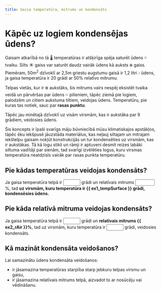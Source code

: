 ```yaml
---
title: Gaisa temperatūra, mitrums un kondensāts
---
```


# Kāpēc uz logiem kondensējas ūdens?

Gaisam atkarībā no tā 🌡 temperatūras ir atšķirīga spēja saturēt ūdens 💦 tvaiku. Silts ☀️ gaiss var saturēt daudz vairāk ūdens kā auksts ❄️ gaiss. Piemēram, 50m<sup>2</sup> dzīvoklī ar 2,5m griestu augstumu gaisā ir 1,2 litri 💧 ūdens, ja gaisa temperatūra ir 20 grādi ar 50% relatīvo mitrumu.

Telpas vietās, kur ir ❄️ aukstāks, šis mitrums vairs nespēj eksistēt tvaika veidā un pārvēršas par ūdens 💦 pilieniem, tāpēc ziemā pie logiem, palodzēm un citiem aukstuma tiltiem, veidojas ūdens. Temperatūru, pie kuras tas notiek, sauc par **rasas punktu**.

Tāpēc jau minētajā dzīvoklī uz visām virsmām, kas ir aukstāka par 9 grādiem, veidosies ūdens.

Šis koncepts ir īpaši svarīgs māju būvniecībā mūsu klimatiskajos apstākļos, tāpēc ēku iekšpusē jāuzstāda materiālus, kas neļauj siltajam un mitrajam iekštelpu gaisam nokļūt konstrukcijās un tur kondensēties uz virsmām, kas ir aukstākas. Tā kā logu stikli un rāmji ir aptuveni desmit reizes labāki siltuma vadītāji par sienām, tad svarīgi izvēlēties logus, kuru virsmas temperatūra neatdzisīs vairāk par rasas punkta temperatūru.

## Pie kādas temperatūras veidojas kondensāts?

Ja gaisa temperatūra telpā ir <input size="2" min="0" max="50" type="number" v-model="ex1_tempAir" /> grādi un relatīvais mitrums <input size="3" min="0" max="100" type="number" v-model="ex1_rAir" />%, tad **uz virsmām, kuru temperatūra ir {{ ex1_tempSurface }} grādi, kondensēsies ūdens.**

<TempChart :chartdata="ex1_chartdata" />

## Pie kāda relatīvā mitruma veidojas kondensāts?

Ja gaisa temperatūra telpā ir <input min="0" max="50" size="2" type="number" v-model="ex2_tempAir" /> grādi un **relatīvais mitrums {{ ex2_rAir }}%**, tad uz virsmām, kuru temperatūra ir <input size="2" min="0" max="50" type="number" v-model="ex2_tempSurface" /> grādi, veidosies kondensāts.


## Kā mazināt kondensāta veidošanos?

Lai samazinātu ūdens kondensāta veidošanos:

- ir jāsamazina temperatūras starpība starp jebkuru telpas virsmu un gaisu,
- ir jāsamazina relatīvais mitrums telpā, aizvadot to ar nosūcēju vai vēdināšanu.


<script>
import { airHumidityAt, airTemperatureAt, surfaceTemperatureAt, roundTo } from './rasas-punkts'

export default {
    data: () => ({
        ex1_tempAir: 20,
        ex1_rAir: 50,
        ex2_tempAir: 20,
        ex2_tempSurface: 9,
    }),
    methods: {
        range: (size, startAt = 0) => [...Array(size).keys()].map(i => i + startAt)
    },
    computed: {
        ex1_chartdata () {
            return {
                datasets: [
                    {
                        label: `Data One ${ this.ex1_tempAir }`,
                        borderColor: '#f87979',
                        fill: false,
                        data: this.range(5)
                    }
                ]
            };
            
            return [ 1, 3, 8, 9, 12, 11, 8 ];
        },
        ex1_tempSurface () {
            return roundTo(surfaceTemperatureAt(this.ex1_tempAir, this.ex1_rAir / 100), 1)
        },
        ex2_rAir () {
            return roundTo(airHumidityAt(this.ex2_tempAir, this.ex2_tempSurface) * 100)
        }
    },
    watch: {
        ex2_tempAir () {
            return roundTo(airTemperatureAt(this.ex2_tempSurface, this.ex2_rAir / 100))
        },
        ex2_tempSurface () {
            return roundTo(surfaceTemperatureAt(this.ex2_tempAir, this.ex2_rAir / 100))
        }
    }
}
</script>
